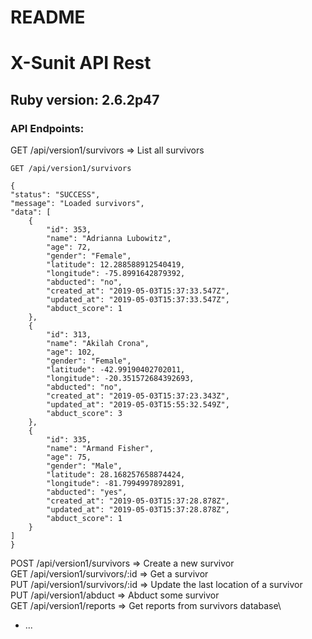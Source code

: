 # README

# X-Sunit API Rest

## Ruby version: 2.6.2p47

### API Endpoints:
GET /api/version1/survivors     => List all survivors

```
GET /api/version1/survivors

{
"status": "SUCCESS",
"message": "Loaded survivors",
"data": [
    {
        "id": 353,
        "name": "Adrianna Lubowitz",
        "age": 72,
        "gender": "Female",
        "latitude": 12.288588912540419,
        "longitude": -75.8991642879392,
        "abducted": "no",
        "created_at": "2019-05-03T15:37:33.547Z",
        "updated_at": "2019-05-03T15:37:33.547Z",
        "abduct_score": 1
    },
    {
        "id": 313,
        "name": "Akilah Crona",
        "age": 102,
        "gender": "Female",
        "latitude": -42.99190402702011,
        "longitude": -20.351572684392693,
        "abducted": "no",
        "created_at": "2019-05-03T15:37:23.343Z",
        "updated_at": "2019-05-03T15:55:32.549Z",
        "abduct_score": 3
    },
    {
        "id": 335,
        "name": "Armand Fisher",
        "age": 75,
        "gender": "Male",
        "latitude": 28.168257658874424,
        "longitude": -81.7994997892891,
        "abducted": "yes",
        "created_at": "2019-05-03T15:37:28.878Z",
        "updated_at": "2019-05-03T15:37:28.878Z",
        "abduct_score": 1
    }
]
}
```

POST /api/version1/survivors    => Create a new survivor\
GET /api/version1/survivors/:id => Get a survivor\
PUT /api/version1/survivors/:id => Update the last location of a survivor\
PUT /api/version1/abduct        => Abduct some survivor\
GET /api/version1/reports       => Get reports from survivors database\

* ...
